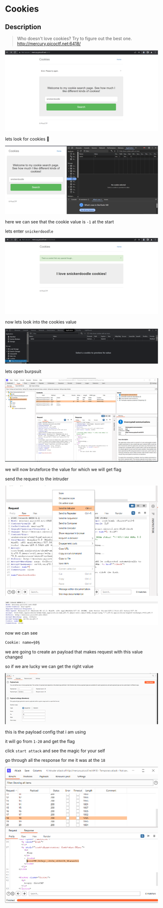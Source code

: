 # Cookies

## Description

> Who doesn't love cookies? Try to figure out the best one. http://mercury.picoctf.net:6418/


![first](./img/first.png)

lets look for cookies 🍪

![-1](./img/cookie_firs.png)

here we can see that the cookie value is `-1` at the start

lets enter `snickerdoodle` 

![hint](./img/i_love.png)

now lets look into the cookies value 

![zero](./img/zero.png)

lets open burpsuit

![burp](./img/burp.png)

we will now bruteforce the value for which we will get flag

send the request to the intruder

![intruder](./img/intruder.png)

![variable](./img/variable.png)

now we can see 

```bash
Cookie: name=§0§
```

we are going to create an payload that makes request with this value changed

so if we are lucky we can get the right value 

![payload](./img/payload.png)

this is the payload config that i am using

it will go from `1-20` and get the flag

click `start attack` and see the magic for your self

go through all the response for me it was at the `18`

![result](./img/result.png)